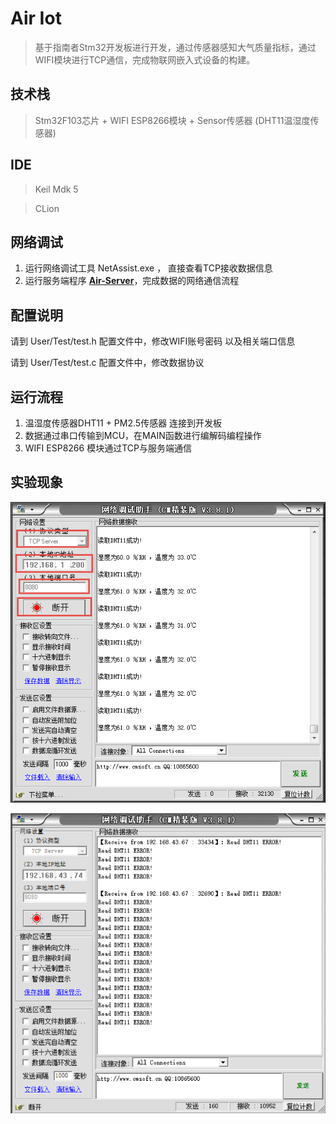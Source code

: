 # Air Iot

> 基于指南者Stm32开发板进行开发，通过传感器感知大气质量指标，通过WIFI模块进行TCP通信，完成物联网嵌入式设备的构建。

## 技术栈

> Stm32F103芯片 + WIFI ESP8266模块 + Sensor传感器 (DHT11温湿度传感器)

## IDE 

> Keil Mdk 5

> CLion

## 网络调试

1. 运行网络调试工具 NetAssist.exe ， 直接查看TCP接收数据信息
2. 运行服务端程序 **[Air-Server](https://github.com/kevinten10/Air-Server)**，完成数据的网络通信流程

## 配置说明

请到 User/Test/test.h 配置文件中，修改WIFI账号密码 以及相关端口信息

请到 User/Test/test.c 配置文件中，修改数据协议

## 运行流程

1. 温湿度传感器DHT11 + PM2.5传感器 连接到开发板
2. 数据通过串口传输到MCU，在MAIN函数进行编解码编程操作
3. WIFI ESP8266 模块通过TCP与服务端通信

## 实验现象

![传感器配置成功](实验现象/传感器配置.png)

![传感器未配置](实验现象/传感器未配置.png)